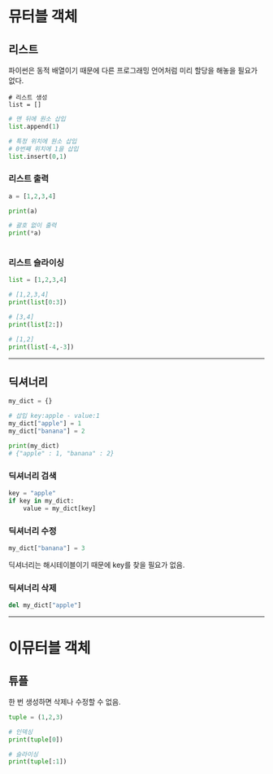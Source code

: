 # 뮤터블 객체

## 리스트

파이썬은 동적 배열이기 때문에 다른 프로그래밍 언어처럼 미리 할당을 해놓을 필요가 없다.

```commandline
# 리스트 생성
list = []
```

```python
# 맨 뒤에 원소 삽입
list.append(1)

# 특정 위치에 원소 삽입 
# 0번째 위치에 1을 삽입
list.insert(0,1)
```

### 리스트 출력

```python
a = [1,2,3,4]

print(a)

# 괄호 없이 출력
print(*a)
```

```

```

### 리스트 슬라이싱

```python
list = [1,2,3,4]

# [1,2,3,4]
print(list[0:3])

# [3,4]
print(list[2:])

# [1,2]
print(list[-4,-3])
```

---

## 딕셔너리

```python
my_dict = {}

# 삽입 key:apple - value:1
my_dict["apple"] = 1
my_dict["banana"] = 2

print(my_dict)
# {"apple" : 1, "banana" : 2}
```

### 딕셔너리 검색

```python
key = "apple"
if key in my_dict:
    value = my_dict[key]

```

### 딕셔너리 수정

```python
my_dict["banana"] = 3
```
딕셔너리는 해시테이블이기 때문에 key를 찾을 필요가 없음.

### 딕셔너리 삭제

```python
del my_dict["apple"]

```

---

# 이뮤터블 객체

## 튜플
한 번 생성하면 삭제나 수정할 수 없음.

``` python
tuple = (1,2,3)

# 인덱싱
print(tuple[0])

# 슬라이싱
print(tuple[:1])
```

